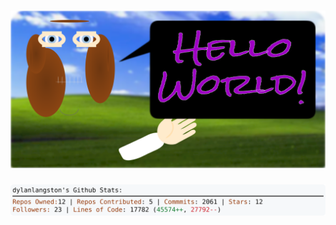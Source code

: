 <!-- 
Version 2.0.219
Built Thu Feb 27 2025 13:54:40 GMT+0000 (Coordinated Universal Time)
-->

<h1 align="center">
  <a href="https://github.com/dylanlangston/dylanlangston/tree/master/src" title="Click to View Source">
    <picture width="100%" alt="Dylan">
      <source media="(prefers-color-scheme: dark)" srcset="dylan-dark.svg?version=2.0.219">
      <img src="dylan-light.svg?version=2.0.219" alt="Dylan">
    </picture>
  </a>
</h1>

<div align="center">
  <picture width="100%" alt="Profile Info and Stats">
    <source media="(prefers-color-scheme: dark)" srcset="stats-dark.svg?version=2.0.219">
    <img src="stats-light.svg?version=2.0.219" alt="Profile Info and Stats">
  </picture>
</div>
